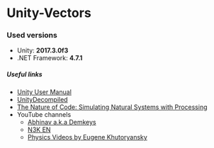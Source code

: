 # Unity-Vectors
### Used versions
* Unity: <b>2017.3.0f3</b>
* .NET Framework: <b>4.7.1</b>

##### Useful links
* [Unity User Manual](https://docs.unity3d.com/Manual/index.html)
* [UnityDecompiled](https://github.com/MattRix/UnityDecompiled)
* [The Nature of Code: Simulating Natural Systems with Processing](http://natureofcode.com/book/)
 * YouTube channels
    * [Abhinav a.k.a Demkeys](https://www.youtube.com/channel/UC0IgxGxESpKPWiKKrGfxG_w)
    * [N3K EN](https://www.youtube.com/channel/UCtQPCnbIB7SP_gM1Xtv8bDQ)
    * [Physics Videos by Eugene Khutoryansky](https://www.youtube.com/channel/UCJ0yBou72Lz9fqeMXh9mkog)
